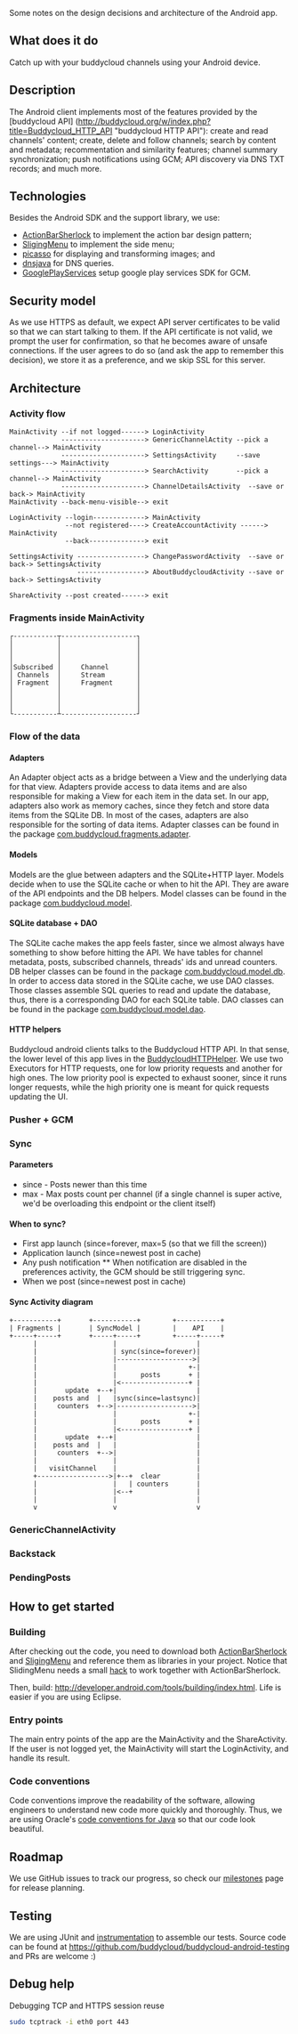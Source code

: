 Some notes on the design decisions and architecture of the Android app.

What does it do
----------

Catch up with your buddycloud channels using your Android device.

Description
----------

The Android client implements most of the features provided by the [buddycloud API] (http://buddycloud.org/w/index.php?title=Buddycloud_HTTP_API "buddycloud HTTP API"): create and read channels' content; create, delete and follow channels; search by content and metadata; recommentation and similarity features; channel summary synchronization; push notifications using GCM; API discovery via DNS TXT records; and much more. 

Technologies
----------

Besides the Android SDK and the support library, we use:

* [ActionBarSherlock](https://github.com/JakeWharton/ActionBarSherlock) to implement the action bar design pattern; 
* [SligingMenu](https://github.com/jfeinstein10/SlidingMenu) to implement the side menu;
* [picasso](https://github.com/square/picasso) for displaying and transforming images; and
* [dnsjava](http://www.xbill.org/dnsjava/) for DNS queries.
* [GooglePlayServices](https://developer.android.com/google/play-services/setup.html) setup google play services SDK for GCM.

Security model
----------

As we use HTTPS as default, we expect API server certificates to be valid so that we can start talking to them. If the API certificate is not valid, we prompt the user for confirmation, so that he becomes aware of unsafe connections. If the user agrees to do so (and ask the app to remember this decision), we store it as a preference, and we skip SSL for this server.

Architecture
----------

### Activity flow

```
MainActivity --if not logged------> LoginActivity
             ---------------------> GenericChannelActity --pick a channel--> MainActivity
             ---------------------> SettingsActivity     --save settings---> MainActivity
             ---------------------> SearchActivity       --pick a channel--> MainActivity
             ---------------------> ChannelDetailsActivity  --save or back-> MainActivity
MainActivity --back-menu-visible--> exit

LoginActivity --login-------------> MainActivity
              --not registered----> CreateAccountActivity ------> MainActivity
              --back--------------> exit

SettingsActivity -----------------> ChangePasswordActivity  --save or back-> SettingsActivity
                 -----------------> AboutBuddycloudActivity --save or back-> SettingsActivity
             
ShareActivity --post created------> exit
```

### Fragments inside MainActivity

```
┌-----------┬-------------------┐
│           │                   │
│           │                   │
│           │                   │
│Subscribed │     Channel       │
│ Channels  │     Stream        │
│ Fragment  │     Fragment      │
│           │                   │
│           │                   │
│           │                   │
└-----------┴-------------------┘
```

### Flow of the data

#### Adapters 

An Adapter object acts as a bridge between a View and the underlying data for that view. Adapters provide access to  data items and are also responsible for making a View for each item in the data set. In our app, adapters also work as memory caches, since they fetch and store data items from the SQLite DB. In most of the cases, adapters are also responsible for the sorting of data items. Adapter classes can be found in the package [com.buddycloud.fragments.adapter](https://github.com/buddycloud/buddycloud-android/tree/master/src/com/buddycloud/fragments/adapter).

#### Models

Models are the glue between adapters and the SQLite+HTTP layer. Models decide when to use the SQLite cache or when to hit the API. They are aware of the API endpoints and the DB helpers. Model classes can be found in the package [com.buddycloud.model](https://github.com/buddycloud/buddycloud-android/tree/master/src/com/buddycloud/model).

#### SQLite database + DAO

The SQLite cache makes the app feels faster, since we almost always have something to show before hitting the API. We have tables for channel metadata, posts, subscribed channels, threads' ids and unread counters. DB helper classes can be found in the package [com.buddycloud.model.db](https://github.com/buddycloud/buddycloud-android/tree/master/src/com/buddycloud/model/db).
In order to access data stored in the SQLite cache, we use DAO classes. Those classes assemble SQL queries to read and update the database, thus, there is a corresponding DAO for each SQLite table. DAO classes can be found in the package [com.buddycloud.model.dao](https://github.com/buddycloud/buddycloud-android/tree/master/src/com/buddycloud/model/dao).

#### HTTP helpers

Buddycloud android clients talks to the Buddycloud HTTP API. In that sense, the lower level of this app lives in the [BuddycloudHTTPHelper](https://github.com/buddycloud/buddycloud-android/blob/master/src/com/buddycloud/http/BuddycloudHTTPHelper.java). We use two Executors for HTTP requests, one for low priority requests and another for high ones. The low priority pool is expected to exhaust sooner, since it runs longer requests, while the high priority one is meant for quick requests updating the UI.

### Pusher + GCM
### Sync

#### Parameters

* since - Posts newer than this time
* max - Max posts count per channel (if a single channel is super active, we'd be overloading this endpoint or the client itself)

#### When to sync?

* First app launch (since=forever, max=5 (so that we fill the screen))
* Application launch (since=newest post in cache)
* Any push notification
** When notification are disabled in the preferences activity, the GCM should be still triggering sync.
* When we post (since=newest post in cache)

#### Sync Activity diagram

```
+-----------+       +-----------+        +-----------+
| Fragments |       | SyncModel |        |    API    |
+-----+-----+       +-----+-----+        +-----+-----+
      |                   |                    |
      |                   | sync(since=forever)|
      |                   |------------------->|
      |                   |                  +-|
      |                   |      posts       + |
      |                   |<-----------------+ |
      |       update  +--+|                    |
      |    posts and  |   |sync(since=lastsync)|
      |     counters  +-->|------------------->|
      |                   |                  +-|
      |                   |      posts       + |
      |                   |<-----------------+ |
      |       update  +--+|                    |
      |    posts and  |   |                    |
      |     counters  +-->|                    |
      |                   |                    |
      |   visitChannel    |                    |
      +------------------>|+--+  clear         |
      |                   |   | counters       |
      |                   |<--+                |
      |                   |                    |
      v                   v                    v
```

### GenericChannelActivity
### Backstack
### PendingPosts

How to get started
----------

### Building

After checking out the code, you need to download both [ActionBarSherlock](https://github.com/JakeWharton/ActionBarSherlock) and [SligingMenu](https://github.com/jfeinstein10/SlidingMenu) and reference them as libraries in your project. Notice that 
SlidingMenu needs a small [hack](https://github.com/jfeinstein10/SlidingMenu/blob/master/README.md#setup-with-actionbarsherlock) to work together with ActionBarSherlock.

Then, build: http://developer.android.com/tools/building/index.html. Life is easier if you are using Eclipse.

### Entry points

The main entry points of the app are the MainActivity and the ShareActivity. If the user is not logged yet, the MainActivity will start the LoginActivity, and handle its result.

### Code conventions

Code conventions improve the readability of the software, allowing engineers to understand new code more quickly and thoroughly. Thus, we are using Oracle's [code conventions for Java](http://www.oracle.com/technetwork/java/codeconv-138413.html) so that our code look beautiful.

Roadmap
----------

We use GitHub issues to track our progress, so check our [milestones](https://github.com/buddycloud/buddycloud-android/issues/milestones) page for release planning. 

Testing
----------

We are using JUnit and [instrumentation](http://developer.android.com/tools/testing/testing_android.html#Instrumentation) to assemble our tests. Source code can be found at https://github.com/buddycloud/buddycloud-android-testing and PRs are welcome :)

Debug help
----------

Debugging TCP and HTTPS session reuse

``` bash
sudo tcptrack -i eth0 port 443
```
